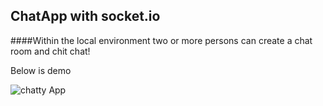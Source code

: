## ChatApp with socket.io

####Within the local environment two or more persons can create a chat room and chit chat!

Below is demo

![chatty App](https://user-images.githubusercontent.com/65470058/215062349-a7bfd6f0-be03-4282-82e8-60a531eefdee.png)
